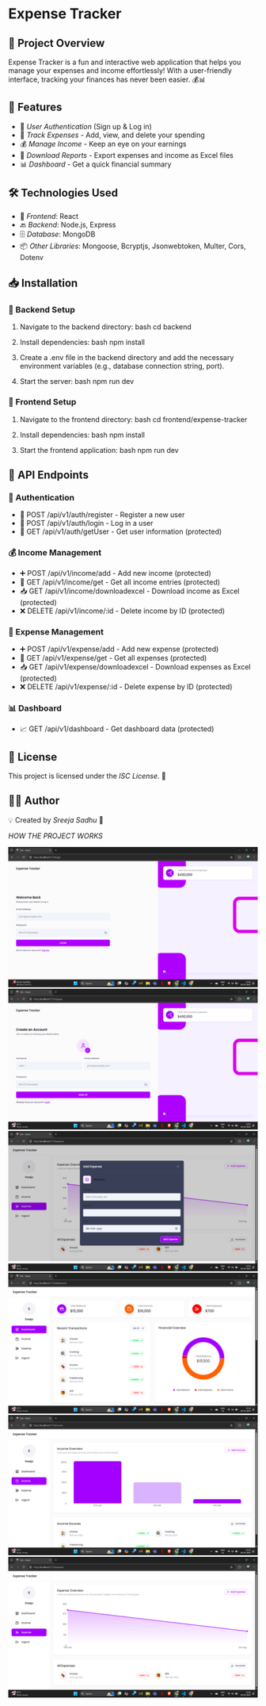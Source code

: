 # Expense Tracker

## 📌 Project Overview
Expense Tracker is a fun and interactive web application that helps you manage your expenses and income effortlessly! With a user-friendly interface, tracking your finances has never been easier. 💰📊

## 🚀 Features
- 🔐 *User Authentication* (Sign up & Log in)
- 💸 *Track Expenses* - Add, view, and delete your spending
- 💰 *Manage Income* - Keep an eye on your earnings
- 📂 *Download Reports* - Export expenses and income as Excel files
- 📊 *Dashboard* - Get a quick financial summary

## 🛠 Technologies Used
- 🎨 *Frontend*: React
- 🔙 *Backend*: Node.js, Express
- 🗄 *Database*: MongoDB
- 📦 *Other Libraries*: Mongoose, Bcryptjs, Jsonwebtoken, Multer, Cors, Dotenv

## 📥 Installation

### 🔧 Backend Setup
1. Navigate to the backend directory:
   bash
   cd backend
   
2. Install dependencies:
   bash
   npm install
   
3. Create a .env file in the backend directory and add the necessary environment variables (e.g., database connection string, port).
4. Start the server:
   bash
   npm run dev
   

### 🎨 Frontend Setup
1. Navigate to the frontend directory:
   bash
   cd frontend/expense-tracker
   
2. Install dependencies:
   bash
   npm install
   
3. Start the frontend application:
   bash
   npm run dev
   

## 🔗 API Endpoints

### 🔑 Authentication
- 🔹 POST /api/v1/auth/register - Register a new user
- 🔹 POST /api/v1/auth/login - Log in a user
- 🔹 GET /api/v1/auth/getUser - Get user information (protected)

### 💰 Income Management
- ➕ POST /api/v1/income/add - Add new income (protected)
- 📄 GET /api/v1/income/get - Get all income entries (protected)
- 📥 GET /api/v1/income/downloadexcel - Download income as Excel (protected)
- ❌ DELETE /api/v1/income/:id - Delete income by ID (protected)

### 💸 Expense Management
- ➕ POST /api/v1/expense/add - Add new expense (protected)
- 📄 GET /api/v1/expense/get - Get all expenses (protected)
- 📥 GET /api/v1/expense/downloadexcel - Download expenses as Excel (protected)
- ❌ DELETE /api/v1/expense/:id - Delete expense by ID (protected)

### 📊 Dashboard
- 📈 GET /api/v1/dashboard - Get dashboard data (protected)

## 📜 License
This project is licensed under the *ISC License*. 📄

## 👩‍💻 Author
💡 Created by *Sreeja Sadhu* 🚀

*HOW THE PROJECT WORKS*

![Login](frontend/expense-tracker/images/Screenshot-227.png)
![SignUp](frontend/expense-tracker/images/Screenshot-228.png)
![Add expenses](frontend/expense-tracker/images/Screenshot-232.png)
![DashBoard](frontend/expense-tracker/images/Screenshot-229.png)
![Income Analytics](frontend/expense-tracker/images/Screenshot-230.png)
![Expense Analytics](frontend/expense-tracker/images/Screenshot-231.png)
